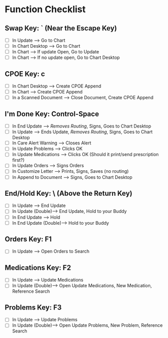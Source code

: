 # Function Checklist

## Swap Key: **`** (Near the Escape Key)

- [ ] In Update --> Go to Chart
- [ ] In Chart Desktop --> Go to Chart
- [ ] In Chart --> If update Open, Go to Update
- [ ] In Chart --> If no update open, Go to Chart Desktop

## CPOE Key: **c**

- [ ] In Chart Desktop --> Create CPOE Append
- [ ] In Chart --> Create CPOE Append
- [ ] In a Scanned Document --> Close Document, Create CPOE Append

## I'm Done Key: **Control-Space**

- [ ] In End Update --> *Removes Routing*, Signs, Goes to Chart Desktop
- [ ] In Update --> Ends Update, *Removes Routing*, Signs, Goes to Chart Desktop
- [ ] In Care Alert Warning --> Closes Alert
- [ ] In Update Problems --> Clicks OK
- [ ] In Update Medications --> Clicks OK (Should it print/send prescription first?)
- [ ] In Update Orders --> Signs Orders
- [ ] In Customize Letter --> Prints, Signs, Saves (no routing)
- [ ] In Append to Document --> Signs, Goes to Chart Desktop

## End/Hold Key: **\\** (Above the Return Key)

- [ ] In Update --> End Update
- [ ] In Update (Double)-->  End Update, Hold to your Buddy
- [ ] In End Update --> Hold
- [ ] In End Update (Double)--> Hold to your Buddy

## Orders Key: **F1**

- [ ] In Update --> Open Orders to Search

## Medications Key: **F2**

- [ ] In Update --> Update Medications
- [ ] In Update (Double)--> Open Update Medications, New Medication, Reference Search

## Problems Key: **F3**

- [ ] In Update --> Update Problems
- [ ] In Update (Double)--> Open Update Problems, New Problem, Reference Search
